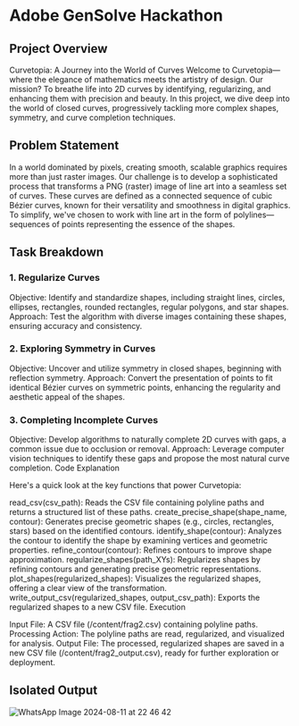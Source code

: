 # Adobe GenSolve Hackathon

## Project Overview

Curvetopia: A Journey into the World of Curves
Welcome to Curvetopia—where the elegance of mathematics meets the artistry of design. Our mission? To breathe life into 2D curves by identifying, regularizing, and enhancing them with precision and beauty. In this project, we dive deep into the world of closed curves, progressively tackling more complex shapes, symmetry, and curve completion techniques.

## Problem Statement

In a world dominated by pixels, creating smooth, scalable graphics requires more than just raster images. Our challenge is to develop a sophisticated process that transforms a PNG (raster) image of line art into a seamless set of curves. These curves are defined as a connected sequence of cubic Bézier curves, known for their versatility and smoothness in digital graphics. To simplify, we've chosen to work with line art in the form of polylines—sequences of points representing the essence of the shapes.

## Task Breakdown

### 1. Regularize Curves
Objective: Identify and standardize shapes, including straight lines, circles, ellipses, rectangles, rounded rectangles, regular polygons, and star shapes.
Approach: Test the algorithm with diverse images containing these shapes, ensuring accuracy and consistency.
### 2. Exploring Symmetry in Curves
Objective: Uncover and utilize symmetry in closed shapes, beginning with reflection symmetry.
Approach: Convert the presentation of points to fit identical Bézier curves on symmetric points, enhancing the regularity and aesthetic appeal of the shapes.
### 3. Completing Incomplete Curves
Objective: Develop algorithms to naturally complete 2D curves with gaps, a common issue due to occlusion or removal.
Approach: Leverage computer vision techniques to identify these gaps and propose the most natural curve completion.
Code Explanation

Here's a quick look at the key functions that power Curvetopia:

read_csv(csv_path): Reads the CSV file containing polyline paths and returns a structured list of these paths.
create_precise_shape(shape_name, contour): Generates precise geometric shapes (e.g., circles, rectangles, stars) based on the identified contours.
identify_shape(contour): Analyzes the contour to identify the shape by examining vertices and geometric properties.
refine_contour(contour): Refines contours to improve shape approximation.
regularize_shapes(path_XYs): Regularizes shapes by refining contours and generating precise geometric representations.
plot_shapes(regularized_shapes): Visualizes the regularized shapes, offering a clear view of the transformation.
write_output_csv(regularized_shapes, output_csv_path): Exports the regularized shapes to a new CSV file.
Execution

Input
File: A CSV file (/content/frag2.csv) containing polyline paths.
Processing
Action: The polyline paths are read, regularized, and visualized for analysis.
Output
File: The processed, regularized shapes are saved in a new CSV file (/content/frag2_output.csv), ready for further exploration or deployment.

## Isolated Output
![WhatsApp Image 2024-08-11 at 22 46 42](https://github.com/user-attachments/assets/64006328-42fb-49c1-b784-439393d2d4b0)


